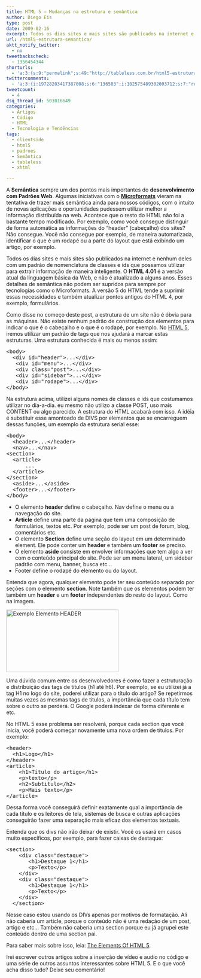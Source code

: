 ```yaml
---
title: HTML 5 – Mudanças na estrutura e semântica
author: Diego Eis
type: post
date: 2009-02-16
excerpt: Todos os dias sites e mais sites são publicados na internet e nenhum deles com um padrão de nomenclatura de classes e ids.
url: /html5-estrutura-semantica/
aktt_notify_twitter:
  - no
tweetbackscheck:
  - 1356454344
shorturls:
  - 'a:3:{s:9:"permalink";s:49:"http://tableless.com.br/html5-estrutura-semantica";s:7:"tinyurl";s:26:"http://tinyurl.com/3kpur8s";s:4:"isgd";s:19:"http://is.gd/BlH9VO";}'
twittercomments:
  - 'a:3:{i:19728203417387008;s:6:"136503";i:102575489302003712;s:7:"retweet";i:102563722484133888;s:7:"retweet";}'
tweetcount:
  - 4
dsq_thread_id: 503016649
categories:
  - Artigos
  - Código
  - HTML
  - Tecnologia e Tendências
tags:
  - clientside
  - html5
  - padroes
  - Semântica
  - tableless
  - xhtml

---
```

A **Semântica** sempre um dos pontos mais importantes do **desenvolvimento com Padrões Web**. Algumas iniciativas com o **[Microformats][1]** vieram na tentativa de trazer mais semântica ainda para nossos códigos, com o intuito de novas aplicações e oportunidades pudessem utilizar melhor a informação distribuída na web.<!--more--> Acontece que o resto do HTML não foi a bastante tempo modificado. Por exemplo, como você consegue distinguir de forma automática as informações do &#8220;header&#8221; (cabeçalho) dos sites? Não consegue. Você não consegue por exemplo, de maneira automatizada, identificar o que é um rodapé ou a parte do layout que está exibindo um artigo, por exemplo.

Todos os dias sites e mais sites são publicados na internet e nenhum deles com um padrão de nomenclatura de classes e ids que possamos utilizar para extrair informação de maneira inteligente. O **HTML 4.01** é a versão atual da linguagem básica da Web, e não é atualizado a alguns anos. Esses detalhes de semântica não podem ser supridos para sempre por tecnologias como o Microformats. A versão 5 do HTML tende a suprimir essas necessidades e também atualizar pontos antigos do HTML 4, por exemplo, formulários.

Como disse no começo deste post, a estrutura de um site não é óbvia para as máquinas. Não existe nenhum padrão de construção dos elementos para indicar o que é o cabeçalho e o que é o rodapé, por exemplo. No [HTML 5][2], iremos utilizar um padrão de tags que nos ajudará a marcar estas estruturas. Uma estrutura conhecida é mais ou menos assim:

<pre class="lang-html">&lt;body&gt;
  &lt;div id="header"&gt;...&lt;/div&gt;
   &lt;div id="menu"&gt;...&lt;/div&gt;
   &lt;div class="post"&gt;...&lt;/div&gt;
   &lt;div id="sidebar"&gt;...&lt;/div&gt;
   &lt;div id="rodape"&gt;...&lt;/div&gt;
&lt;/body&gt;
</pre>

Na estrutura acima, utilizei alguns nomes de classes e ids que costumamos utilizar no dia-a-dia. eu mesmo não utilizo a classe POST, uso mais CONTENT ou algo parecido. A estrutura do HTML acabará com isso. A idéia é substituir esse amontoado de DIVS por elementos que se encarreguem dessas funções, um exemplo da estrutura serial esse:

<pre class="lang-html">&lt;body&gt;
  &lt;header&gt;...&lt;/header&gt;
  &lt;nav&gt;...&lt;/nav&gt;
&lt;section&gt;
  &lt;article&gt;
      ...
  &lt;/article&gt;
&lt;/section&gt;
  &lt;aside&gt;...&lt;/aside&gt;
  &lt;footer&gt;...&lt;/footer&gt;
&lt;/body&gt;
</pre>

  * O elemento **header** define o cabeçalho. Nav define o menu ou a navegação do site. 
  * **Article** define uma parte da página que tem uma composição de formulários, textos etc. Por exemplo, pode ser um post de forum, blog, comentários etc. 
  * O elemento **Section** define uma seção do layout em um determinado element. Ele pode conter um **header** e também um **footer** se preciso. 
  * O elemento **aside** consiste em envolver informações que tem algo a ver com o conteúdo principal do site. Pode ser um menu lateral, um sidebar padrão com menu, banner, busca etc&#8230;
  * Footer define o rodapé do elemento ou do layout. 

Entenda que agora, qualquer elemento pode ter seu conteúdo separado por seções com o elemento **section**. Note também que os elementos podem ter também um **header** e um **footer** independentes do resto do layout. Como na imagem.

[<img src="http://tableless.com.br/uploads/1999/11/printtableless-300x167.gif" alt="Exemplo Elemento HEADER" title="Exemplo Elemento HEADER" width="300" height="167" class="alignnone size-medium wp-image-1178" srcset="uploads/1999/11/printtableless-300x167.gif 300w, uploads/1999/11/printtableless.gif 603w" sizes="(max-width: 300px) 100vw, 300px" />][3]

Uma dúvida comum entre os desenvolvedores é como fazer a estruturação e distribuição das tags de títulos (h1 até h6). Por exemplo, se eu utilizei já a tag H1 no logo do site, poderei utilizar para o título do artigo? Se repetirmos muitas vezes as mesmas tags de títulos, a importância que cada título tem sobre o outro se perderá. O Google poderá indexar de forma diferente e etc.
  
No HTML 5 esse problema ser resolverá, porque cada section que você inicia, você poderá começar novamente uma nova ordem de títulos. Por exemplo:

<pre class="lang-html">&lt;header&gt;
  &lt;h1&gt;Logo&lt;/h1&gt;
&lt;/header&gt;
&lt;article&gt;
    &lt;h1&gt;T&iacute;tulo do artigo&lt;/h1&gt;
    &lt;p&gt;texto&lt;/p&gt;
    &lt;h2&gt;Subtitulo&lt;/h2&gt;
    &lt;p&gt;Mais texto&lt;/p&gt;
&lt;/article&gt;
</pre>

Dessa forma você conseguirá definir exatamente qual a importância de cada título e os leitores de tela, sistemas de busca e outras aplicações conseguirão fazer uma separação mais eficaz dos elementos textuais.

Entenda que os divs não irão deixar de existir. Você os usará em casos muito específicos, por exemplo, para fazer caixas de destaque:

<pre class="lang-html">&lt;section&gt;
    &lt;div class="destaque"&gt;
       &lt;h1&gt;Destaque 1&lt;/h1&gt;
       &lt;p&gt;Texto&lt;/p&gt;
    &lt;/div&gt;
    &lt;div class="destaque"&gt;
       &lt;h1&gt;Destaque 1&lt;/h1&gt;
       &lt;p&gt;Texto&lt;/p&gt;
    &lt;/div&gt;
  &lt;/section&gt;
</pre>

Nesse caso estou usando os DIVs apenas por motivos de formatação. Ali não caberia um article, porque o conteúdo não é uma redação de um post, artigo e etc&#8230; Também não caberia uma section porque eu já agrupei este conteúdo dentro de uma section pai.

Para saber mais sobre isso, leia: [The Elements Of HTML 5][4].
  
Irei escrever outros artigos sobre a inserção de vídeo e audio no código e uma série de outros assuntos interessantes sobre HTML 5. E o que você acha disso tudo? Deixe seu comentário!

 [1]: http://tableless.com.br/microformatos-internet-movel-e-quem-ainda-nao-entendeu-nada
 [2]: http://tableless.com.br/html-5-semantica-e-o-que-e-importante-na-web
 [3]: http://tableless.com.br/uploads/1999/11/printtableless.gif
 [4]: http://www.whatwg.org/specs/web-apps/current-work/multipage/semantics.html